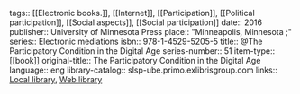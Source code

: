 tags:: [[Electronic books.]], [[Internet]], [[Participation]], [[Political participation]], [[Social aspects]], [[Social participation]]
date:: 2016
publisher:: University of Minnesota Press
place:: "Minneapolis, Minnesota ;"
series:: Electronic mediations
isbn:: 978-1-4529-5205-5
title:: @The Participatory Condition in the Digital Age
series-number:: 51
item-type:: [[book]]
original-title:: The Participatory Condition in the Digital Age
language:: eng
library-catalog:: slsp-ube.primo.exlibrisgroup.com
links:: [Local library](zotero://select/groups/2386895/items/3B9YNA52), [Web library](https://www.zotero.org/groups/2386895/items/3B9YNA52)
